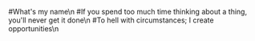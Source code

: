 #What's my name\n
#If you spend too much time thinking about a thing, you'll never get it done\n
#To hell with circumstances; I create opportunities\n
